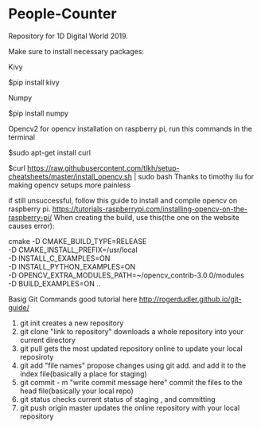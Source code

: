 # People-Counter
Repository for 1D Digital World 2019. 


Make sure to install necessary packages:

Kivy

$pip install kivy

Numpy

$pip install numpy

Opencv2
for opencv installation on raspberry pi, run this commands in the terminal

$sudo apt-get install curl

$curl https://raw.githubusercontent.com/tlkh/setup-cheatsheets/master/install_opencv.sh | sudo bash
Thanks to timothy liu for making opencv setups more painless

if still unsuccessful, follow this guide to install and compile opencv on raspberry pi.
https://tutorials-raspberrypi.com/installing-opencv-on-the-raspberry-pi/
When creating the build, use this(the one on the website causes error):

cmake -D CMAKE_BUILD_TYPE=RELEASE \
    -D CMAKE_INSTALL_PREFIX=/usr/local \
    -D INSTALL_C_EXAMPLES=ON \
    -D INSTALL_PYTHON_EXAMPLES=ON \
    -D OPENCV_EXTRA_MODULES_PATH=~/opencv_contrib-3.0.0/modules \
    -D BUILD_EXAMPLES=ON ..


Basig Git Commands
good tutorial here http://rogerdudler.github.io/git-guide/

1. git init
creates a new repository
2. git clone "link to repository"
downloads a whole repository into your current directory
3. git pull
gets the most updated repository online to update your local reposiroty
4. git add "file names"
propose changes using git add. and add it to the index file(basically a place for staging)
4. git commit - m "write commit message here"
commit the files to the head file(basically your local repo)
6. git status
checks current status of staging , and committing
7. git push origin master
updates the online repository with your local repository



